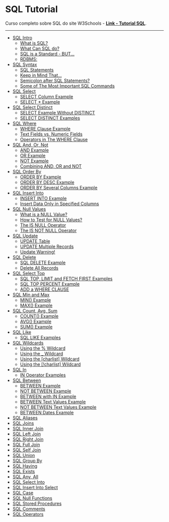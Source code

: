 # SQL Tutorial

Curso completo sobre SQL do site W3Schools - [**Link - Tutorial SQL**](https://www.w3schools.com/sql/default.asp).

---

- [SQL Intro](./content/README.md/#sql-intro)
    - [What is SQL?](./content/README.md/#o-que-é-sql)
    - [What Can SQL do?](./content/README.md/#o-que-o-sql-pode-fazer)
    - [SQL is a Standard - BUT...](./content/README.md/#sql-é-um-padrão---mas)
    - [RDBMS:](./content/README.md/#rdbms)
- [SQL Syntax](./content/README.md/#sql-syntax)
    - [SQL Statements](./content/README.md/#instruções-sql)
    - [Keep in Mind That...](./content/README.md/#tenha-em-mente-que)
    - [Semicolon after SQL Statements?](./content/README.md/#ponto-e-vírgula-após-instruções-sql)
    - [Some of The Most Important SQL Commands](./content/README.md/#alguns-dos-comandos-sql-mais-importantes)
- [SQL Select](./content/README.md/#sql-select)
    - [SELECT Column Example](./content/README.md/#exemplo-de-coluna-select)
    - [SELECT * Example](./content/README.md/#select--exemplo)
- [SQL Select Distinct](./content/README.md/#sql-select-distinct)
    - [SELECT Example Without DISTINCT](./content/README.md/#exemplo-de-select-sem-distinct)
    - [SELECT DISTINCT Examples](./content/README.md/#exemplos-de-select-distinct)
- [SQL Where](./content/README.md/#sql-where)
    - [WHERE Clause Example](./content/README.md/#exemplo-de-cláusula-where)
    - [Text Fields vs. Numeric Fields](./content/README.md/#campos-de-texto-vs-campos-numéricos)
    - [Operators in The WHERE Clause](./content/README.md/#operadores-na-cláusula-where)
- [SQL And, Or, Not](./content/README.md/#sql-and-or-not)
    - [AND Example](./content/README.md/#exemplo-and)
    - [OR Example](./content/README.md/#exemplo-or)
    - [NOT Example](./content/README.md/#exemplo-not)
    - [Combining AND, OR and NOT](./content/README.md/#combinando-and-or-e-not)
- [SQL Order By](./content/README.md/#sql-order-by)
    - [ORDER BY Example](./content/README.md/#exemplo-order-by)
    - [ORDER BY DESC Example](./content/README.md/#exemplo-order-by-desc)
    - [ORDER BY Several Columns Example](./content/README.md/#exemplo-order-by-várias-colunas)
- [SQL Insert Into](./content/README.md/#sql-insert-into)
    - [INSERT INTO Example](./content/README.md/#exemplo-insert-into)
    - [Insert Data Only in Specified Columns](./content/README.md/#inserir-dados-apenas-nas-colunas-especificadas)
- [SQL Null Values](./content/README.md/#sql-null-values)
    - [What is a NULL Value?](./content/README.md/#o-que-é-um-valor-null)
    - [How to Test for NULL Values?](./content/README.md/#como-testar-valores-null)
    - [The IS NULL Operator](./content/README.md/#o-operador-is-null)
    - [The IS NOT NULL Operator](./content/README.md/#o-operador-is-not-null)
- [SQL Update](./content/README.md/#sql-update)
    - [UPDATE Table](./content/README.md/#tabela-update)
    - [UPDATE Multiple Records](./content/README.md/#múltiplos-registros-update)
    - [Update Warning!](./content/README.md/#aviso-de-update)
- [SQL Delete](./content/README.md/#sql-delete)
    - [SQL DELETE Example](./content/README.md/#exemplo-sql-delete)
    - [Delete All Records](./content/README.md/#excluir-todos-os-registros)
- [SQL Select Top](./content/README.md/#sql-select-top)
    - [SQL TOP, LIMIT and FETCH FIRST Examples](./content/README.md/#exemplos-sql-top-limit-e-fetch-first)
    - [SQL TOP PERCENT Example](./content/README.md/#exemplo-sql-top-percent)
    - [ADD a WHERE CLAUSE](./content/README.md/#adicione-uma-cláusula-where)
- [SQL Min and Max](./content/README.md/#sql-min-and-max)
    - [MIN() Example](./content/README.md/#exemplo-min)
    - [MAX() Example](./content/README.md/#exemplo-max)
- [SQL Count, Avg, Sum](./content/README.md/#sql-count-avg-sum)
    - [COUNT() Example](./content/README.md/#exemplo-count)
    - [AVG() Example](./content/README.md/#exemplo-avg)
    - [SUM() Example](./content/README.md/#exemplo-sum)
- [SQL Like](./content/README.md/#sql-like)
    - [SQL LIKE Examples](./content/README.md/#exemplos-de-sql-like)
- [SQL Wildcards](./content/README.md/#sql-wildcards)
    - [Using the % Wildcard](./content/README.md/#usando-o-curinga)
    - [Using the _ Wildcard](./content/README.md/#usando-o-curinga-_)
    - [Using the [charlist] Wildcard](./content/README.md/#usando-o-curinga-charlist)
    - [Using the [!charlist] Wildcard](./content/README.md/#usando-o-curinga-charlist-1)
- [SQL In](./content/README.md/#sql-in)
    - [IN Operator Examples](./content/README.md/#exemplos-do-operador-in)
- [SQL Between](./content/README.md/#sql-between)
    - [BETWEEN Example](./content/README.md/#exemplo-between)
    - [NOT BETWEEN Example](./content/README.md/#exemplo-not-between)
    - [BETWEEN with IN Example](./content/README.md/#exemplo-between-com-in)
    - [BETWEEN Text Values Example](./content/README.md/#exemplo-between-com-valores-textuais)
    - [NOT BETWEEN Text Values Example](./content/README.md/#exemplo-not-between-com-valores-textuais)
    - [BETWEEN Dates Example](./content/README.md/#exemplo-between-com-datas)
- [SQL Aliases]()
- [SQL Joins]()
- [SQL Inner Join]()
- [SQL Left Join]()
- [SQL Right Join]()
- [SQL Full Join]()
- [SQL Self Join]()
- [SQL Union]()
- [SQL Group By]()
- [SQL Having]()
- [SQL Exists]()
- [SQL Any, All]()
- [SQL Select Into]()
- [SQL Insert Into Select]()
- [SQL Case]()
- [SQL Null Functions]()
- [SQL Stored Procedures]()
- [SQL Comments]()
- [SQL Operators]()
